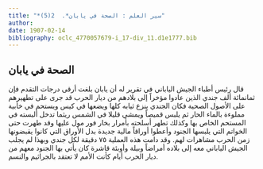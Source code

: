 ```yaml
---
title: "*سير العلم : الصحة في يابان*.  2(5)"
author: 
date: 1907-02-14
bibliography: oclc_4770057679-i_17-div_11.d1e1777.bib
---
```




##  الصحة في يابان 


 قال رئيس أطباء الجيش الياباني في تقرير له أن يابان بلغت أرقى درجات التقدم فإن ثمانمائة  ألف  جندي الذين عادوا مؤخراً إلى بلادهم من ديار الحرب قد جرى على تطهيرهم على الأصول الصحية فكان الجندي ينزع ثيابه كلها ويضعها في كيس ويستحم في خأبية مملوءة بالماء الحار ثم يلبس قميصاً ويمشي قليلا في الشمس ريثما تدخل ألبسته في المستحم الخاص بها وكذلك تطهر أسلحته بأمرار بخار فور مول عليها وقد طهرت حتى الخواتم التي يلبسها الجنود وأعطوا أوراقاً مالية جديدة بدل الأوراق التي كانوا يقبضونها زمن الحرب مشاهرات لهم. وقد دامت هذه العملية  ٧٥  دقيقة لكل جندي وبهذا لم يجلب الجيش الياباني معه إلى بلاده أمراضاً وبيلة وأوبئة قاشرة كان يأتي بها الجنود معهم من ديار الحرب أيام كأنت الأمم لا تعتقد بالجراثيم والنسم. 
